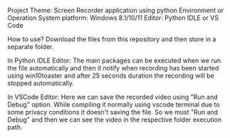 Project Theme: Screen Recorder application using python
Environment or Operation System platform: Windows 8.1/10/11
Editor: Python IDLE or VS Code

How to use?
Download the files from this repository and then store in a separate folder.


In Python IDLE Editor:
  The main packages can be executed when we run the file automatically and then it notify when recording has been started using win10toaster and after 25 seconds duration the recording will be stopped automatically.


In VSCode Editor:
  Here we can save the recorded video using "Run and Debug" option. While compiling it normally using vscode terminal due to some privacy conditions it doesn't saving the file. So we must "Run and Debug" and then we can see the video in the respective folder execution path.
